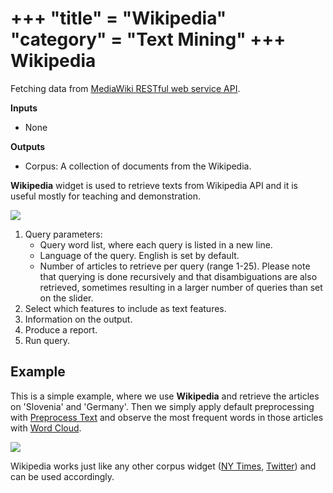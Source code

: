 +++
"title" = "Wikipedia"
"category" = "Text Mining"
+++
Wikipedia
=========

Fetching data from [MediaWiki RESTful web service API](https://www.mediawiki.org/wiki/API:Tutorial).

**Inputs**

- None

**Outputs**

- Corpus: A collection of documents from the Wikipedia.

**Wikipedia** widget is used to retrieve texts from Wikipedia API and it is useful mostly for teaching and demonstration.

![](../images/Wikipedia-stamped.png)

1. Query parameters:
   - Query word list, where each query is listed in a new line.
   - Language of the query. English is set by default.
   - Number of articles to retrieve per query (range 1-25). Please note that querying is done recursively and that disambiguations are also retrieved, sometimes resulting in a larger number of queries than set on the slider.
2. Select which features to include as text features.
3. Information on the output.
4. Produce a report.
5. Run query.

Example
-------

This is a simple example, where we use **Wikipedia** and retrieve the articles on 'Slovenia' and 'Germany'. Then we simply apply default preprocessing with [Preprocess Text](preprocesstext.md) and observe the most frequent words in those articles with [Word Cloud](../wordcloud/).

![](../images/Wikipedia-Example.png)

Wikipedia works just like any other corpus widget ([NY Times](nytimes.md), [Twitter](../twitter-widget/)) and can be used accordingly.
